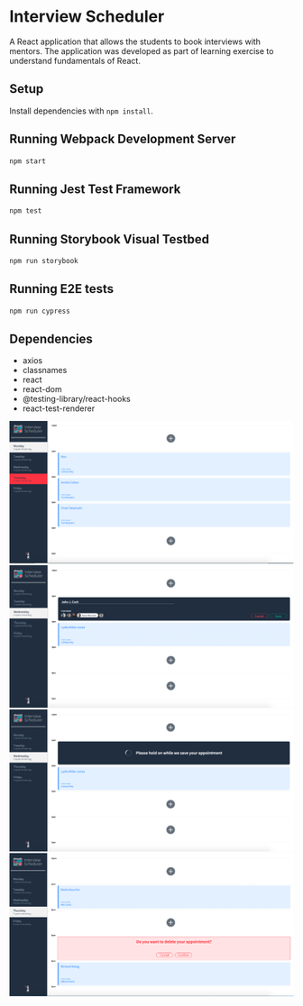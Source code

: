 # Interview Scheduler
A React application that allows the students to book interviews with mentors. The application was developed as part of learning exercise to understand fundamentals of React.



## Setup

Install dependencies with `npm install`.

## Running Webpack Development Server

```sh
npm start
```

## Running Jest Test Framework

```sh
npm test
```

## Running Storybook Visual Testbed

```sh
npm run storybook
```

## Running E2E tests
```sh
npm run cypress
```

## Dependencies

- axios
- classnames
- react
- react-dom
- @testing-library/react-hooks
- react-test-renderer

![](https://github.com/rohit-gta-tech/Scheduler/blob/master/docs/IS1.png?raw=true)
![](https://github.com/rohit-gta-tech/Scheduler/blob/master/docs/IS2.png?raw=true)
![](https://github.com/rohit-gta-tech/Scheduler/blob/master/docs/IS3.png?raw=true)
![](https://github.com/rohit-gta-tech/Scheduler/blob/master/docs/IS4.png?raw=true)



